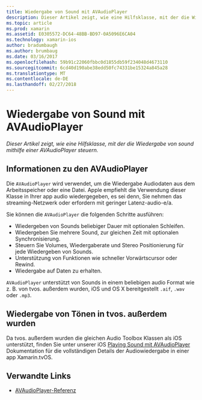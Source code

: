 ```yaml
---
title: Wiedergabe von Sound mit AVAudioPlayer
description: Dieser Artikel zeigt, wie eine Hilfsklasse, mit der die Wiedergabe von sound mithilfe einer AVAudioPlayer steuern.
ms.topic: article
ms.prod: xamarin
ms.assetid: E0305572-DC64-48BB-BD97-0A5096E6CA04
ms.technology: xamarin-ios
author: bradumbaugh
ms.author: brumbaug
ms.date: 03/16/2017
ms.openlocfilehash: 59b91c22060fbbc0d1855db59f234048d4673110
ms.sourcegitcommit: 6cd40d190abe38edd50fc74331be15324a845a28
ms.translationtype: MT
ms.contentlocale: de-DE
ms.lasthandoff: 02/27/2018
---
```

# <a name="playing-sound-with-avaudioplayer"></a>Wiedergabe von Sound mit AVAudioPlayer

_Dieser Artikel zeigt, wie eine Hilfsklasse, mit der die Wiedergabe von sound mithilfe einer AVAudioPlayer steuern._

## <a name="about-the-avaudioplayer"></a>Informationen zu den AVAudioPlayer

Die `AVAudioPlayer` wird verwendet, um die Wiedergabe Audiodaten aus dem Arbeitsspeicher oder eine Datei. Apple empfiehlt die Verwendung dieser Klasse in Ihrer app audio wiedergegeben, es sei denn, Sie nehmen das streaming-Netzwerk oder erfordern mit geringer Latenz-audio-e/a.

Sie können die `AVAudioPlayer` die folgenden Schritte ausführen:

- Wiedergeben von Sounds beliebiger Dauer mit optionalen Schleifen.
- Wiedergeben Sie mehrere Sound, zur gleichen Zeit mit optionalen Synchronisierung.
- Steuern Sie Volumes, Wiedergaberate und Stereo Positionierung für jede Wiedergeben von Sounds.
- Unterstützung von Funktionen wie schneller Vorwärtscursor oder Rewind.
- Wiedergabe auf Daten zu erhalten.

`AVAudioPlayer` unterstützt von Sounds in einem beliebigen audio Format wie z. B. von tvos. außerdem wurden, iOS und OS X bereitgestellt `.aif`, `.wav` oder `.mp3`.

## <a name="playing-sounds-in-tvos"></a>Wiedergabe von Tönen in tvos. außerdem wurden

Da tvos. außerdem wurden die gleichen Audio Toolbox Klassen als iOS unterstützt, finden Sie unter unserer iOS [Playing Sound mit AVAudioPlayer](http://developer.xamarin.com/recipes/ios/media/sound/avaudioplayer/) Dokumentation für die vollständigen Details der Audiowiedergabe in einer app Xamarin.tvOS.



## <a name="related-links"></a>Verwandte Links

- [AVAudioPlayer-Referenz](https://developer.apple.com/library/ios/documentation/AVFoundation/Reference/AVAudioPlayerClassReference/)
